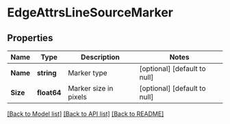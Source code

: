 # EdgeAttrsLineSourceMarker

## Properties
Name | Type | Description | Notes
------------ | ------------- | ------------- | -------------
**Name** | **string** | Marker type | [optional] [default to null]
**Size** | **float64** | Marker size in pixels | [optional] [default to null]

[[Back to Model list]](../README.md#documentation-for-models) [[Back to API list]](../README.md#documentation-for-api-endpoints) [[Back to README]](../README.md)

